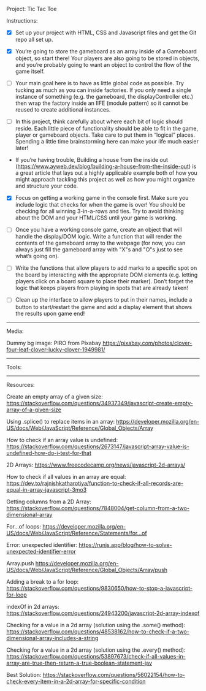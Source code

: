 Project: Tic Tac Toe

Instructions:

- [x] Set up your project with HTML, CSS and Javascript files and get the Git repo all set up.

- [x] You’re going to store the gameboard as an array inside of a Gameboard object, so start there! Your players are also going to be stored in objects, and you’re probably going to want an object to control the flow of the game itself.

- [ ] Your main goal here is to have as little global code as possible. Try tucking as much as you can inside factories. If you only need a single instance of something (e.g. the gameboard, the displayController etc.) then wrap the factory inside an IIFE (module pattern) so it cannot be reused to create additional instances.

- [ ] In this project, think carefully about where each bit of logic should reside. Each little piece of functionality should be able to fit in the game, player or gameboard objects. Take care to put them in “logical” places. Spending a little time brainstorming here can make your life much easier later!

- If you’re having trouble, Building a house from the inside out (https://www.ayweb.dev/blog/building-a-house-from-the-inside-out) is a great article that lays out a highly applicable example both of how you might approach tackling this project as well as how you might organize and structure your code.

- [x] Focus on getting a working game in the console first. Make sure you include logic that checks for when the game is over! You should be checking for all winning 3-in-a-rows and ties. Try to avoid thinking about the DOM and your HTML/CSS until your game is working.

- [ ] Once you have a working console game, create an object that will handle the display/DOM logic. Write a function that will render the contents of the gameboard array to the webpage (for now, you can always just fill the gameboard array with "X"s and "O"s just to see what’s going on).

- [ ] Write the functions that allow players to add marks to a specific spot on the board by interacting with the appropriate DOM elements (e.g. letting players click on a board square to place their marker). Don’t forget the logic that keeps players from playing in spots that are already taken!

- [ ] Clean up the interface to allow players to put in their names, include a button to start/restart the game and add a display element that shows the results upon game end!

_____________________________________________


Media:

Dummy bg image: PIRO from Pixabay
https://pixabay.com/photos/clover-four-leaf-clover-lucky-clover-1949981/

____________________________________________


Tools:

____________________________________________


Resources:

Create an empty array of a given size:
https://stackoverflow.com/questions/34937349/javascript-create-empty-array-of-a-given-size

Using .splice() to replace items in an array:
https://developer.mozilla.org/en-US/docs/Web/JavaScript/Reference/Global_Objects/Array

How to check if an array value is undefined:
https://stackoverflow.com/questions/2673147/javascript-array-value-is-undefined-how-do-i-test-for-that

2D Arrays:
https://www.freecodecamp.org/news/javascript-2d-arrays/

How to check if all values in an array are equal:
https://dev.to/rajnishkatharotiya/function-to-check-if-all-records-are-equal-in-array-javascript-3mo3

Getting columns from a 2D Array:
https://stackoverflow.com/questions/7848004/get-column-from-a-two-dimensional-array

For...of loops:
https://developer.mozilla.org/en-US/docs/Web/JavaScript/Reference/Statements/for...of

Error: unexpected identifier:
https://runjs.app/blog/how-to-solve-unexpected-identifier-error

Array.push
https://developer.mozilla.org/en-US/docs/Web/JavaScript/Reference/Global_Objects/Array/push

Adding a break to a for loop:
https://stackoverflow.com/questions/9830650/how-to-stop-a-javascript-for-loop

indexOf in 2d arrays:
https://stackoverflow.com/questions/24943200/javascript-2d-array-indexof

Checking for a value in a 2d array (solution using the .some() method):
https://stackoverflow.com/questions/48538162/how-to-check-if-a-two-dimensional-array-includes-a-string

Checking for a value in a 2d array (solution using the .every() method):
https://stackoverflow.com/questions/53897673/check-if-all-values-in-array-are-true-then-return-a-true-boolean-statement-jav

Best Solution:
https://stackoverflow.com/questions/56022154/how-to-check-every-item-in-a-2d-array-for-specific-condition